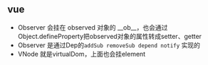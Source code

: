 ## vue
- Observer 会挂在 observed 对象的 \_\_ob\_\_，也会通过Object.defineProperty把observed对象的属性转成setter、getter
- Observer 是通过Dep的`addSub removeSub depend notify` 实现的
- VNode 就是virtualDom，上面也会挂element
